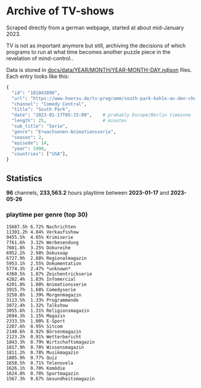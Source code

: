 # Archive of TV-shows

Scraped directly from a german webpage, started at about mid-January 2023.

TV is not as important anymore but still, archiving the decisions of which programs to run at what time
becomes another puzzle piece in the revelation of mind-control.. 

Data is stored in [docs/data/YEAR/MONTH/YEAR-MONTH-DAY.ndjson](docs/data/) files. 
Each entry looks like this:

```python
{
  "id": "181043890", 
  "url": "https://www.hoerzu.de/tv-programm/south-park-kohle-an-den-chefkoch/bid_181043890/", 
  "channel": "Comedy Central", 
  "title": "South Park", 
  "date": "2023-01-17T05:15:00",    # probably Europe/Berlin timezone 
  "length": 25,                     # minutes 
  "sub_title": "Serie", 
  "genre": "Erwachsenen-Animationsserie", 
  "season": 2, 
  "episode": 14, 
  "year": 1998, 
  "countries": ["USA"],
}
```

## Statistics

**96** channels, **233,563.2** hours playtime between **2023-01-17** and **2023-05-26**


### playtime per genre (top 30)

    15687.5h 6.72% Nachrichten
    11301.2h 4.84% Verkaufsshow
    9455.5h  4.05% Krimiserie
    7761.6h  3.32% Werbesendung
    7601.8h  3.25% Dokureihe
    6952.2h  2.98% Dokusoap
    6727.9h  2.88% Regionalmagazin
    5953.1h  2.55% Dokumentation
    5774.3h  2.47% *unknown*
    4360.5h  1.87% Zeichentrickserie
    4282.4h  1.83% Infomercial
    4201.0h  1.80% Animationsserie
    3915.7h  1.68% Comedyserie
    3250.8h  1.39% Morgenmagazin
    3113.5h  1.33% Programmende
    3072.4h  1.32% Talkshow
    3055.6h  1.31% Religionsmagazin
    2694.3h  1.15% Magazin
    2333.5h  1.00% E-Sport
    2207.6h  0.95% Sitcom
    2140.6h  0.92% Börsenmagazin
    2123.2h  0.91% Wetterbericht
    1843.3h  0.79% Wirtschaftsmagazin
    1817.9h  0.78% Wissensmagazin
    1811.2h  0.78% Musikmagazin
    1805.9h  0.77% Quiz
    1658.5h  0.71% Telenovela
    1626.1h  0.70% Komödie
    1624.0h  0.70% Sportmagazin
    1567.3h  0.67% Gesundheitsmagazin
